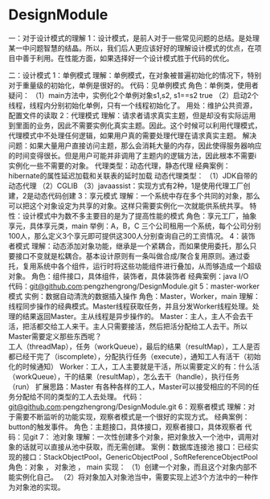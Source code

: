 # DesignModule
一：对于设计模式的理解
 1：设计模式，是前人对于一些常见问题的总结。是处理某一中问题智慧的结晶。所以，我们后人更应该好好的理解设计模式的优点，在项目中善于利用。在性能方面，如果选择好一个设计模式胜于代码的优化。

二：设计模式
 1：单例模式
 理解：单例模式，在对象被普遍初始化的情况下，特别对于重量级的初始化，单例是很好的。
 代码：见单例模式
 角色：单例类，使用者 
 疑问： 
 （1）main方法中，实例化2个单例对象s1,s2, s1==s2 true 
 （2）启动2个线程，线程内分别初始化单例，只有一个线程初始化了。 
 用处：维护公共资源，配置文件的读取 
 2：代理模式 
 理解：请求者请求真实主题，但是却没有实际运用到里面的业务，因此不需要实例化真实主题。因此。这个时候可以利用代理模式，代理模式中不处理任何逻辑，如果用户真的需要处理代理在请求真实主题。 
 解决问题：如果大量用户直接访问主题，那么会消耗大量的内存，因此使得服务器响应的时间变得很长。但是用户可能并非调用了主题内的逻辑方法，因此根本不需要i实例化一些不需要的对象。 
 代理类型：动态代理，静态代理 
 经典案例：hibernate的属性延迟加载和关联表的延时加载 
 动态代理类型：
 （1）JDK自带的动态代理 
 （2）CGLIB 
 （3）javaassist：实现方式有2种，1是使用代理工厂创建，2是动态代码创建
 3：享元模式 
 理解：一个系统中存在多个共同的对象，那么可以把这个对象设定为共享的对象。这样只需要实例化一次就能供系统共享。 
 特性：设计模式中为数不多主要目的是为了提高性能的模式 
 角色：享元工厂，抽象享元，具体享元类，main 
 举例：A，B，C 三个公司租用一个系统，每个公司分别100人，那么定义3个享元即可提供这300人分别查询自己的工资情况。 
 4：装饰者模式 
 理解：动态添加对象功能，继承是一个紧耦合，而如果使用委托，那么只要接口不变就是松耦合。基本设计原则有一条叫做合成/聚合复用原则。通过委托，复用系统中各个组件，运行时将这些功能组件进行叠加，从而够造成一个超级对象。 
 角色：组件接口，具体组件，装饰者，具体装饰者 
 经典案例：java I/O  
 代码：git@github.com:pengzhengrong/DesignModule.git 
 5：master-worker 模式 
 实例：数据自动清洗的数据插入操作 
 角色：Master，Worker，main
 理解：线程同步操作的经典模式。Master线程获取任务，并且分发Worker线程处理。处理的结果返回Master。主从线程是异步操作的。 
  Master：主人，主人不会去干活，把活都交给工人来干。主人只需要接活，然后把活分配给工人去干。所以Master需要定义那些东西呢？  
  工人（threadMap），任务（workQueue），最后的结果（resultMap），工人是否都已经干完了（iscomplete），分配执行任务（execute），通知工人有活干（初始化的时候通知） 
 Worker：工人，工人主要就是干活，所以需要定义的有：什么活（workQueue），干的结果（resultMap），怎么去干（handle），执行任务（run） 
 扩展思路：Master 有各种各样的工人，Master可以接受相应的不同的任务分配给不同的类型的工人去处理。 
 代码：git@github.com:pengzhengrong/DesignModule.git 
 6：观察者模式
 	理解：对于需要不断监听的功能实现，观察者模式是一个很好的实现方式。
 	经典案例：button的触发事件。
 	角色：主题接口，具体接口，观察者接口，具体观察者
 	代码：见git
 7：	池对象
 	理解：一次性创建多个对象，把对象放入一个池中，调用对象的话就可以直接从池中获取，而无需创建。
 	案例：数据库连接池
 	接口：已经实现的接口：StackObjectPool，GenericObjectPool , SoftReferenceObjectPool
 	角色：对象 ， 对象池 ， main
 	实现：
 		（1）创建一个对象，而且这个对象内部不能实例化自己。
 		（2）将对象加入对象池当中，需要实现上述3个方法中的一种作为对象池的实现。
 




